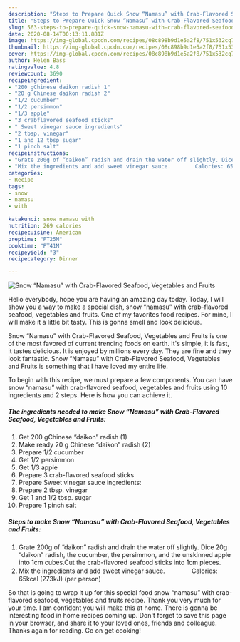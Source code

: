 ```yaml
---
description: "Steps to Prepare Quick Snow “Namasu” with Crab-Flavored Seafood, Vegetables and Fruits"
title: "Steps to Prepare Quick Snow “Namasu” with Crab-Flavored Seafood, Vegetables and Fruits"
slug: 563-steps-to-prepare-quick-snow-namasu-with-crab-flavored-seafood-vegetables-and-fruits
date: 2020-08-14T00:13:11.881Z
image: https://img-global.cpcdn.com/recipes/08c898b9d1e5a2f8/751x532cq70/snow-namasu-with-crab-flavored-seafood-vegetables-and-fruits-recipe-main-photo.jpg
thumbnail: https://img-global.cpcdn.com/recipes/08c898b9d1e5a2f8/751x532cq70/snow-namasu-with-crab-flavored-seafood-vegetables-and-fruits-recipe-main-photo.jpg
cover: https://img-global.cpcdn.com/recipes/08c898b9d1e5a2f8/751x532cq70/snow-namasu-with-crab-flavored-seafood-vegetables-and-fruits-recipe-main-photo.jpg
author: Helen Bass
ratingvalue: 4.8
reviewcount: 3690
recipeingredient:
- "200 gChinese daikon radish 1"
- "20 g Chinese daikon radish 2"
- "1/2 cucumber"
- "1/2 persimmon"
- "1/3 apple"
- "3 crabflavored seafood sticks"
- " Sweet vinegar sauce ingredients"
- "2 tbsp. vinegar"
- "1 and 12 tbsp sugar"
- "1 pinch salt"
recipeinstructions:
- "Grate 200g of “daikon” radish and drain the water off slightly. Dice 20g “daikon” radish, the cucumber, the persimmon, and the unskinned apple into 1cm cubes.Cut the crab-flavored seafood sticks into 1cm pieces."
- "Mix the ingredients and add sweet vinegar sauce.　　　　 Calories: 65kcal (273kJ) (per person)"
categories:
- Recipe
tags:
- snow
- namasu
- with

katakunci: snow namasu with 
nutrition: 269 calories
recipecuisine: American
preptime: "PT25M"
cooktime: "PT41M"
recipeyield: "3"
recipecategory: Dinner

---
```



![Snow “Namasu” with Crab-Flavored Seafood, Vegetables and Fruits](https://img-global.cpcdn.com/recipes/08c898b9d1e5a2f8/751x532cq70/snow-namasu-with-crab-flavored-seafood-vegetables-and-fruits-recipe-main-photo.jpg)

Hello everybody, hope you are having an amazing day today. Today, I will show you a way to make a special dish, snow “namasu” with crab-flavored seafood, vegetables and fruits. One of my favorites food recipes. For mine, I will make it a little bit tasty. This is gonna smell and look delicious.



Snow “Namasu” with Crab-Flavored Seafood, Vegetables and Fruits is one of the most favored of current trending foods on earth. It's simple, it is fast, it tastes delicious. It is enjoyed by millions every day. They are fine and they look fantastic. Snow “Namasu” with Crab-Flavored Seafood, Vegetables and Fruits is something that I have loved my entire life.


To begin with this recipe, we must prepare a few components. You can have snow “namasu” with crab-flavored seafood, vegetables and fruits using 10 ingredients and 2 steps. Here is how you can achieve it.

<!--inarticleads1-->

##### The ingredients needed to make Snow “Namasu” with Crab-Flavored Seafood, Vegetables and Fruits:

1. Get 200 gChinese “daikon” radish (1)
1. Make ready 20 g Chinese “daikon” radish (2)
1. Prepare 1/2 cucumber
1. Get 1/2 persimmon
1. Get 1/3 apple
1. Prepare 3 crab-flavored seafood sticks
1. Prepare  Sweet vinegar sauce ingredients:
1. Prepare 2 tbsp. vinegar
1. Get 1 and 1/2 tbsp. sugar
1. Prepare 1 pinch salt




<!--inarticleads2-->

##### Steps to make Snow “Namasu” with Crab-Flavored Seafood, Vegetables and Fruits:

1. Grate 200g of “daikon” radish and drain the water off slightly. Dice 20g “daikon” radish, the cucumber, the persimmon, and the unskinned apple into 1cm cubes.Cut the crab-flavored seafood sticks into 1cm pieces.
1. Mix the ingredients and add sweet vinegar sauce.　　　　 Calories: 65kcal (273kJ) (per person)




So that is going to wrap it up for this special food snow “namasu” with crab-flavored seafood, vegetables and fruits recipe. Thank you very much for your time. I am confident you will make this at home. There is gonna be interesting food in home recipes coming up. Don't forget to save this page in your browser, and share it to your loved ones, friends and colleague. Thanks again for reading. Go on get cooking!

